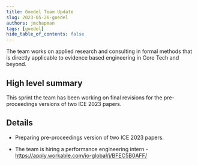 ```yaml
---
title: Goedel Team Update
slug: 2023-05-26-goedel
authors: jmchapman
tags: [goedel]
hide_table_of_contents: false
---
```


The team works on applied research and consulting in formal methods
that is directly applicable to evidence based engineering in Core Tech
and beyond.

## High level summary

This sprint the team has been working on final revisions for the
pre-proceedings versions of two ICE 2023 papers.

## Details

* Preparing pre-proceedings version of two ICE 2023 papers.

* The team is hiring a performance engineering intern - https://apply.workable.com/io-global/j/BFEC5B0AFF/
